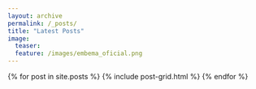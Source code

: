 ```yaml
---
layout: archive
permalink: /_posts/
title: "Latest Posts"
image:
  teaser:
  feature: /images/embema_oficial.png
---
```


<div class="tiles">
{% for post in site.posts %}
	{% include post-grid.html %}
{% endfor %}
</div><!-- /.tiles -->
